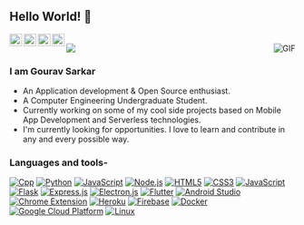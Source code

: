 ## Hello World! 👋

<a href="https://twitter.com/GouravS52630387">
  <img align="left" alt="Gourav's Twitter" width="22px" src="https://cdn.jsdelivr.net/npm/simple-icons@v3/icons/twitter.svg" />
</a>
<a href="https://www.linkedin.com/in/gourav-sarkar-439026191//">
  <img align="left" alt="Gourav's Linkdein" width="22px" src="https://cdn.jsdelivr.net/npm/simple-icons@v3/icons/linkedin.svg" />
</a>
<a href="https://github.com/Gourav2000">
  <img align="left" alt="Gourav's Github" width="22px" src="https://cdn.jsdelivr.net/npm/simple-icons@v3/icons/github.svg" />
</a>
<a href="https://www.hackerrank.com/sarkargourav000">
  <img align="left" alt="Ajay's Hackerrank" width="22px" src="https://cdn.jsdelivr.net/npm/simple-icons@v3/icons/hackerrank.svg" />
</a>
<br />
<img align="right" alt="GIF" src="https://media2.giphy.com/media/6heBQSjt2IoA8/giphy.gif?cid=ecf05e472f30c733da45797cd3588b4ae0905053fefb7e54&rid=giphy.gif" />

<img src=https://profile-counter.glitch.me/Gourav2000/count.svg/>

### I am Gourav Sarkar
- An Application development & Open Source enthusiast.
- A Computer Engineering Undergraduate Student. 
- Currently working on some of my cool side projects based on Mobile App Development and Serverless technologies.
- I'm currently looking for opportunities. I love to learn and contribute in any and every possible way.

### Languages and tools-
[![Cpp](https://img.shields.io/badge/-C++-00599C?style=flat-square&logo=c%2B%2B&logoColor=white)](https://isocpp.org/)
[![Python](https://img.shields.io/badge/-Python-3776AB?style=flat-square&logo=python&logoColor=white)](https://www.python.org/)
[![JavaScript](https://img.shields.io/badge/-JavaScript-FF9800?style=flat-square&logo=javascript&logoColor=white)](https://www.javascript.com/)
[![Node.js](https://img.shields.io/badge/-Node.js-43853d?style=flat-square&logo=node.js&logoColor=ffffff)](https://nodejs.org/)
[![HTML5](https://img.shields.io/badge/-HTML5-E34F26?style=flat-square&logo=html5&logoColor=white)](https://html.spec.whatwg.org/)
[![CSS3](https://img.shields.io/badge/-CSS3-1572B6?style=flat-square&logo=css3&logoColor=white)](https://www.w3.org/Style/CSS/)
[![JavaScript](https://img.shields.io/badge/-JavaScript-FF9800?style=flat-square&logo=javascript&logoColor=white)](https://www.javascript.com/)
[![Flask](https://img.shields.io/badge/-Flask-000000?style=flat-square&logo=flask&logoColor=white)](https://flask.palletsprojects.com/)
[![Express.js](https://img.shields.io/badge/Express.js-orange?logo=express&logoColor=white)](https://expressjs.com/)
[![Electron.js](https://img.shields.io/badge/Electron.js-lightgrey?logo=electron&logoColor=white)](https://www.electronjs.org/)
[![Flutter](https://img.shields.io/badge/Flutter-blue?logo=flutter&logoColor=white)](https://flutter.dev/)
[![Android Studio](https://img.shields.io/badge/Android%20Studio-brightgreen?logo=Android%20Studio&logoColor=white)](https://developer.android.com/)
[![Chrome Extension](https://img.shields.io/badge/Chrome%20Extension-yellow?logo=Google%20Chrome&logoColor=white)](https://developer.chrome.com/docs/extensions/)
[![Heroku](https://img.shields.io/badge/-Heroku-430098?style=flat-square&logo=heroku&logoColor=white)](https://www.heroku.com/)
[![Firebase](https://img.shields.io/badge/-Firebase-FFCA28?style=flat-square&logo=firebase&logoColor=white)](https://firebase.google.com/)
[![Docker](https://img.shields.io/badge/-Docker-2496ED?style=flat-square&logo=docker&logoColor=white)](https://www.docker.com/)
[![Google Cloud Platform](https://img.shields.io/badge/Google%20Cloud%20Platform-blue?logo=google%20cloud&logoColor=white)](https://cloud.google.com/)
[![Linux](https://img.shields.io/badge/-Linux-003791?style=flat-square&logo=linux&logoColor=white)](https://www.linux.org/)





